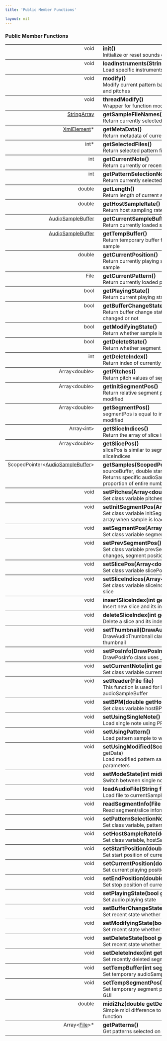 ```yaml
---
title: 'Public Member Functions'

layout: nil
---
```


### Public Member Functions 

<style>
    table {
        width: 100%;
    }
    tr {
        border-top: 1px solid black;
        border-bottom: 1px solid black;
    }
    table tr td:nth-child(1) {
        width: 20%;
        vertical-align: top;
        text-align: right;
    }
    table tr td:nth-child(2) {
        width: 80%;
        vertical-align: top;
        padding-left: 20px;
    }
    table tr td:nth-child(2)::first-line {
        font-weight: bold;
        font-size: 110%;
    }
</style>

<table>
	<tr>
		<td>void</td>
		<td>
			init()<br>
			Initialize or reset sounds of ppmSynth
		</td>
	</tr>
	<tr>
		<td>void</td>
		<td>
			loadInstruments(StringRef instName, bool isPattern) <br>
			Load specific instruments
		</td>
	</tr>
	<tr>
		<td>void</td>
		<td>
			modify()<br>
			Modify current pattern based on initSegmentPos, segmentPos and pitches
		</td>
	</tr>
	<tr>
		<td>void</td>
		<td>
			threadModify()<br>
			Wrapper for function modify() running in back-thread
		</td>
	</tr>
	<tr>
		<td><a href="https://docs.juce.com/master/classStringArray.html">StringArray</a></td>
		<td>
			getSampleFileNames()<br>
			Return currently selected sample file names
		</td>
	</tr>
	<tr>
		<td><a href="https://docs.juce.com/master/classXmlElement.html">XmlElement</a>*</td>
		<td>
			getMetaData()<br>
			Return metadata of current pattern
		</td>
	</tr>
	<tr>
		<td>int*</td>
		<td>
			getSelectedFiles()<br>
			Return selected pattern files in GUI
		</td>
	</tr>
	<tr>
		<td>int</td>
		<td>
			getCurrentNote()<br>
			Return currently or recently played note
		</td>
	</tr>
	<tr>
		<td>int</td>
		<td>
			getPatternSelectionNote()<br>
			Return currently selected pattern selection note
		</td>
	</tr>
	<tr>
		<td>double</td>
		<td>
			getLength()<br>
			Return length of current sample in seconds
		</td>
	</tr>
	<tr>
		<td>double</td>
		<td>
			getHostSampleRate()<br>
			Return host sampling rate
		</td>
	</tr>
	<tr>
		<td><a href="https://docs.juce.com/master/group__juce__audio__basics-buffers.html#gab339ebab0d3b10c91c0d47c8fd2e50d2">AudioSampleBuffer</a></td>
		<td>
			getCurrentSampleBuffer()<br>
			Return currently loaded sample buffer
		</td>
	</tr>
	<tr>
		<td><a href="https://docs.juce.com/master/group__juce__audio__basics-buffers.html#gab339ebab0d3b10c91c0d47c8fd2e50d2">AudioSampleBuffer</a></td>
		<td>
			getTempBuffer()<br>
			Return temporary buffer for audio thumbnail when modifying sample
		</td>
	</tr>
	<tr>
		<td>double</td>
		<td>
			getCurrentPosition()<br>
			Return currently playing sample position ratio relative to entire sample
		</td>
	</tr>
	<tr>
		<td><a href="https://docs.juce.com/master/classFile.html">File</a></td>
		<td>
			getCurrentPattern()<br>
			Return currently loaded pattern file (or file name)
		</td>
	</tr>
	<tr>
		<td>bool</td>
		<td>
			getPlayingState()<br>
			Return current playing state
		</td>
	</tr>
	<tr>
		<td>bool</td>
		<td>
			getBufferChangeState()<br>
			Return buffer change state whether pointer of current buffer is changed or not
		</td>
	</tr>
	<tr>
		<td>bool</td>
		<td>
			getModifyingState()<br>
			Return whether sample is modifying or not
		</td>
	</tr>
	<tr>
		<td>bool</td>
		<td>
			getDeleteState()<br>
			Return whether segment is deleting
		</td>
	</tr>
	<tr>
		<td>int</td>
		<td>
			getDeleteIndex()<br>
			Return index of currently deleting segment
		</td>
	</tr>
	<tr>
		<td>Array&lt;double&gt;</td>
		<td>
			getPitches()<br>
			Return pitch values of segments
		</td>
	</tr>
	<tr>
		<td>Array&lt;double&gt;</td>
		<td>
			getInitSegmentPos()<br>
			Return relative segment positions before the sample is modified
		</td>
	</tr>
	<tr>
		<td>Array&lt;double&gt;</td>
		<td>
			getSegmentPos()<br>
			segmentPos is equal to initSegmentPos before the sample is modified
		</td>
	</tr>
	<tr>
		<td>Array&lt;int&gt;</td>
		<td>
			getSliceIndices()<br>
			Return the array of slice indices among segments
		</td>
	</tr>
	<tr>
		<td>Array&lt;double&gt;</td>
		<td>
			getSlicePos()<br>
			slicePos is similar to segmentPos and it is optained based on sliceIndices
		</td>
	</tr>
	<tr>
		<td>ScopedPointer&lt;<a href="https://docs.juce.com/master/group__juce__audio__basics-buffers.html#gab339ebab0d3b10c91c0d47c8fd2e50d2">AudioSampleBuffer</a>&gt;</td>
		<td>
			getSamples(ScopedPointer&lt;AudioSampleBuffer&gt; sourceBuffer, double startPos, double destPos)<br>
			Returns specific audioSampleBuffer from startPos to destPos proportion of entire number of samples.
		</td>
	</tr>
	<tr>
		<td>void</td>
		<td>
			setPitches(Array&lt;double&gt; getPitches)<br>
			Set class variable pitches, pitches of segments
		</td>
	</tr>
	<tr>
		<td>void</td>
		<td>
			setInitSegmentPos(Array&lt;double&gt; getInitSegmentPos)<br>
			Set class variable initSegmentPos, initial segment position array when sample is loaded
		</td>
	</tr>
	<tr>
		<td>void</td>
		<td>
			setSegmentPos(Array&lt;double&gt; getSegmentPos)<br>
			Set class variable segmentPos, current segment position array
		</td>
	</tr>
	<tr>
		<td>void</td>
		<td>
			setPrevSegmentPos()<br>
			Set class variable prevSegmentPos, previous, before any changes, segment position array
		</td>
	</tr>
	<tr>
		<td>void</td>
		<td>
			setSlicePos(Array&lt;double&gt; getSlicePos)<br>
			Set class variable slicePos, position array of slices
		</td>
	</tr>
	<tr>
		<td>void</td>
		<td>
			setSliceIndices(Array&lt;int&gt; getSliceIndices)<br>
			Set class variable sliceIndices, indices of segments that are slice
		</td>
	</tr>
	<tr>
		<td>void</td>
		<td>
			insertSliceIndex(int getIndex)<br>
			Insert new slice and its index to sliceIndices
		</td>
	</tr>
	<tr>
		<td>void</td>
		<td>
			deleteSliceIndex(int getIndex)<br>
			Delete a slice and its index in sliceIndices
		</td>
	</tr>
	<tr>
		<td>void</td>
		<td>
			setThumbnail(DrawAudioThumbnail* thumbnail)<br>
			DrawAudioThumbnail class uses _thumbnail to draw audio thumbnail
		</td>
	</tr>
	<tr>
		<td>void</td>
		<td>
			setPosInfo(DrawPosInfo* posInfo)<br>
			DrawPosInfo class uses _posInfo to draw beat information
		</td>
	</tr>
	<tr>
		<td>void</td>
		<td>
			setCurrentNote(int getCurrentNote)<br>
			Set class variable currentNote, currently playing note
		</td>
	</tr>
	<tr>
		<td>void</td>
		<td>
			setReader(File file)<br>
			This function is used for initializing pattern sample for audioSampleBuffer
		</td>
	</tr>
	<tr>
		<td>void</td>
		<td>
			setBPM(double getHostBPM)<br>
			Set class variable hostBPM
		</td>
	</tr>
	<tr>
		<td>void</td>
		<td>
			setUsingSingleNote()<br>
			Load single note using PPM_SamplerSound
		</td>
	</tr>
	<tr>
		<td>void</td>
		<td>
			setUsingPattern()<br>
			Load pattern sample to wsola and set wsola parameters
		</td>
	</tr>
	<tr>
		<td>void</td>
		<td>
			setUsingModified(ScopedPointer&lt;AudioSampleBuffer&gt; getData) <br>
			Load modified pattern sample to wsola and set wsola parameters
		</td>
	</tr>
	<tr>
		<td>void</td>
		<td>
			setModeState(int midiNoteNumber)<br>
			Switch between single note and pattern
		</td>
	</tr>
	<tr>
		<td>void</td>
		<td>
			loadAudioFile(String filePath)<br>
			Load file to currentSampleBuffer and wsola from given filePath
		</td>
	</tr>
	<tr>
		<td>void</td>
		<td>
			readSegmentInfo(File xmlFile, bool loadFile)<br>
			Read segment/slice information from given XML file path
		</td>
	</tr>
	<tr>
		<td>void</td>
		<td>
			setPatternSelectionNote(int getPatternSelectionNote)<br>
			Set class variable, patternSelectionNote, from midi keyboard
		</td>
	</tr>
	<tr>
		<td>void</td>
		<td>
			setHostSampleRate(double sampleRate)<br>
			Set class variable, hostSampleRate, from host sample rate
		</td>
	</tr>
	<tr>
		<td>void</td>
		<td>
			setStartPosition(double startPosition)<br>
			Set start position of current buffer
		</td>
	</tr>
	<tr>
		<td>void</td>
		<td>
			setCurrentPosition(double currentPosition)<br>
			Set current playing position of current buffer
		</td>
	</tr>
	<tr>
		<td>void</td>
		<td>
			setEndPosition(double endPosition)<br>
			Set stop position of current buffer
		</td>
	</tr>
	<tr>
		<td>void</td>
		<td>
			setPlayingState(bool getPlayingState)<br>
			Set audio playing state
		</td>
	</tr>
	<tr>
		<td>void</td>
		<td>
			setBufferChangeState(bool getBufferChangeState)<br>
			Set recent state whether audio buffer is changed
		</td>
	</tr>
	<tr>
		<td>void</td>
		<td>
			setModifyingState(bool getModifyingState)<br>
			Set recent state whether user is modifying the pattern
		</td>
	</tr>
	<tr>
		<td>void</td>
		<td>
			setDeleteState(bool getDeleteState)<br>
			Set recent state whether user is deleting a segment
		</td>
	</tr>
	<tr>
		<td>void</td>
		<td>
			setDeleteIndex(int getDeleteIndex)<br>
			Set recently deleted segment index
		</td>
	</tr>
	<tr>
		<td>void</td>
		<td>
			setTempBuffer(int segmentIndex)<br>
			Set temporary audioSampleBuffer to tempBuffer
		</td>
	</tr>
	<tr>
		<td>void</td>
		<td>
			setTempSegmentPos()<br>
			Set temporary segment position when segment is draged on GUI
		</td>
	</tr>
	<tr>
		<td>double</td>
		<td>
			midi2hz(double getDeltaMIDI)<br>
			Simple midi difference to hertz scale difference conversion function
		</td>
	</tr>
	<tr>
		<td>Array&lt;<a href="https://docs.juce.com/master/classFile.html">File</a>&gt;*</td>
		<td>
			getPatterns()<br>
			Get patterns selected on the GUI
		</td>
	</tr>
</table>
